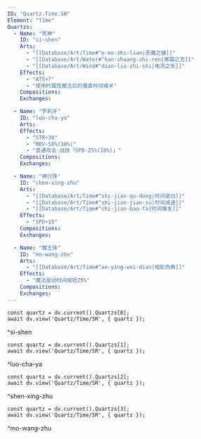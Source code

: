 ```yaml
---
ID: "Quartz.Time.SR"
Element: "Time"
Quartzs:
  - Name: "死神"
    ID: "si-shen"
    Arts:
      - "[[Database/Art/Time#^e-mo-zhi-lian|恶魔之镰]]"
      - "[[Database/Art/Water#^han-shuang-zhi-ren|寒霜之刃]]"
      - "[[Database/Art/Wind#^dian-liu-zhi-shi|电流之矢]]"
    Effects:
      - "ATS+7"
      - "使用时属性魔法后的僵直时间减半"
    Compositions:
    Exchanges:

  - Name: "罗刹牙"
    ID: "luo-cha-ya"
    Arts:
    Effects:
      - "STR+30"
      - "MOV-50%(10%)"
      - "普通攻击·战技「SPD-25%(10%)」"
    Compositions:
    Exchanges:

  - Name: "神行珠"
    ID: "shen-xing-zhu"
    Arts:
      - "[[Database/Art/Time#^shi-jian-qu-dong|时间驱动]]"
      - "[[Database/Art/Time#^shi-jian-jian-su|时间减速]]"
      - "[[Database/Art/Time#^shi-jian-bao-fa|时间爆发]]"
    Effects:
      - "SPD+15"
    Compositions:
    Exchanges:

  - Name: "魔王珠"
    ID: "mo-wang-zhu"
    Arts:
      - "[[Database/Art/Time#^an-ying-wei-dian|暗影伪典]]"
    Effects:
      - "魔法驱动时间缩短25%"
    Compositions:
    Exchanges:
---
```

```dataviewjs
const quartz = dv.current().Quartzs[0];
await dv.view('Quartz/Time/SR', { quartz });
```
^si-shen

```dataviewjs
const quartz = dv.current().Quartzs[1];
await dv.view('Quartz/Time/SR', { quartz });
```
^luo-cha-ya

```dataviewjs
const quartz = dv.current().Quartzs[2];
await dv.view('Quartz/Time/SR', { quartz });
```
^shen-xing-zhu

```dataviewjs
const quartz = dv.current().Quartzs[3];
await dv.view('Quartz/Time/SR', { quartz });
```
^mo-wang-zhu
